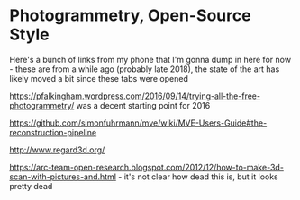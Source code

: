 # Photogrammetry, Open-Source Style

Here's a bunch of links from my phone that I'm gonna dump in here for now - these are from a while ago (probably late 2018), the state of the art has likely moved a bit since these tabs were opened

https://pfalkingham.wordpress.com/2016/09/14/trying-all-the-free-photogrammetry/ was a decent starting point for 2016

https://github.com/simonfuhrmann/mve/wiki/MVE-Users-Guide#the-reconstruction-pipeline

http://www.regard3d.org/

https://arc-team-open-research.blogspot.com/2012/12/how-to-make-3d-scan-with-pictures-and.html - it's not clear how dead this is, but it looks pretty dead
